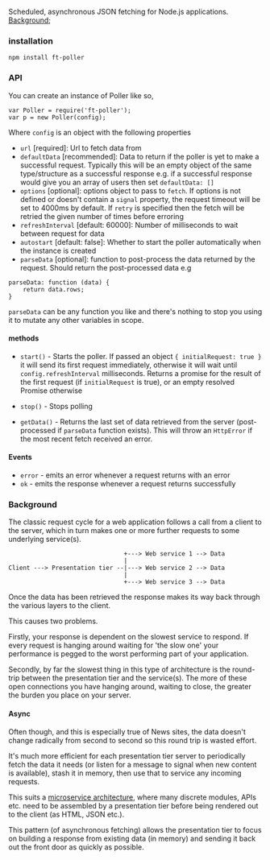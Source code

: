 
Scheduled, asynchronous JSON fetching for Node.js applications. [Background](#background);

### installation

```
npm install ft-poller
```

### API
You can create an instance of Poller like so,

```
var Poller = require('ft-poller');
var p = new Poller(config);
```

Where `config` is an object with the following properties

* `url` [required]: Url to fetch data from
* `defaultData` [recommended]: Data to return if the poller is yet to make a successful request. Typically this will be an empty object of the same type/structure as a successful response e.g. if a successful response would give you an array of users then set `defaultData: []`
* `options` [optional]: options object to pass to `fetch`. If options is not defined or doesn't contain a `signal` property, the request timeout will be set to 4000ms by default. If `retry` is specified then the fetch will be retried the given number of times before erroring
* `refreshInterval` [default: 60000]: Number of milliseconds to wait between request for data
* `autostart` [default: false]: Whether to start the poller automatically when the instance is created
* `parseData` [optional]: function to post-process the data returned by the request. Should return the post-processed data e.g
```
parseData: function (data) {
    return data.rows;
}
```

`parseData` can be any function you like and there's nothing to stop you using it to mutate any other variables in scope.


#### methods

* `start()` - Starts the poller. If passed an object `{ initialRequest: true }` it will send its first request immediately, otherwise it will wait until `config.refreshInterval` milliseconds. Returns a promise for the result of the first request (if `initialRequest` is true), or an empty resolved Promise otherwise

* `stop()` - Stops polling

* `getData()` - Returns the last set of data retrieved from the server (post-processed if `parseData` function exists). This will throw an `HttpError` if the most recent fetch received an error.

#### Events

* `error` - emits an error whenever a request returns with an error
* `ok` - emits the response whenever a request returns successfully


### Background

The classic request cycle for a web application follows a call from a client
to the server, which in turn makes one or more further requests to some
underlying service(s).

                                    +---> Web service 1 --> Data
                                    |
    Client ---> Presentation tier --|---> Web service 2 --> Data
                                    |
                                    +---> Web service 3 --> Data

Once the data has been retrieved the response makes its way back through the
various layers to the client.

This causes two problems.

Firstly, your response is dependent on the slowest service to respond. If every
request is hanging around waiting for 'the slow one' your performance is pegged
to the worst performing part of your application.

Secondly, by far the slowest thing in this type of architecture is the
round-trip between the presentation tier and the service(s). The more of these
open connections you have hanging around, waiting to close, the greater the
burden you place on your server.

#### Async

Often though, and this is especially true of News sites, the data doesn't
change radically from second to second so this round trip is wasted effort.

It's much more efficient for each presentation tier server to periodically
fetch the data it needs (or listen for a message to signal when new content is
available), stash it in memory, then use that to service any incoming requests.

This suits a [microservice
architecture](http://martinfowler.com/articles/microservices.html), where many
discrete modules, APIs etc. need to be assembled by a presentation tier before
being rendered out to the client (as HTML, JSON etc.).

This pattern (of asynchronous fetching) allows the presentation tier to focus on
building a response from existing data (in memory) and sending it back out the
front door as quickly as possible.
